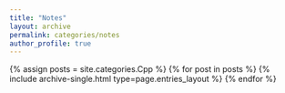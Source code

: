 ```yaml
---
title: "Notes"
layout: archive
permalink: categories/notes
author_profile: true
---
```



{% assign posts = site.categories.Cpp %}
{% for post in posts %} {% include archive-single.html type=page.entries_layout %} {% endfor %}
